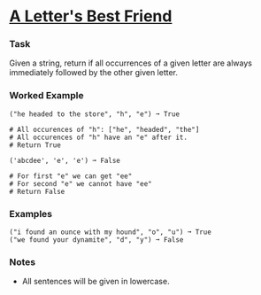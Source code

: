 # [A Letter's Best Friend](https://www.codewars.com/kata/a-letters-best-friend "https://www.codewars.com/kata/64fc03a318692c1333ebc04c")

### Task

Given a string, return if all occurrences of a given letter are always immediately followed by the other given letter.

### Worked Example

```
("he headed to the store", "h", "e") ➞ True

# All occurences of "h": ["he", "headed", "the"]
# All occurences of "h" have an "e" after it.
# Return True

('abcdee', 'e', 'e') ➞ False

# For first "e" we can get "ee"
# For second "e" we cannot have "ee"
# Return False
```

### Examples

```
("i found an ounce with my hound", "o", "u") ➞ True
("we found your dynamite", "d", "y") ➞ False
```

### Notes

- All sentences will be given in lowercase.